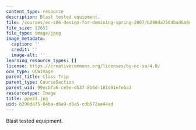 ```yaml
---
content_type: resource
description: Blast tested equipment.
file: /courses/ec-s06-design-for-demining-spring-2007/b290da7504bad6a9d6a5cdb572aa44ad_ppe21.jpg
file_size: 12651
file_type: image/jpeg
image_metadata:
  caption: ''
  credit: ''
  image-alt: ''
learning_resource_types: []
license: https://creativecommons.org/licenses/by-nc-sa/4.0/
ocw_type: OCWImage
parent_title: Class Trip
parent_type: CourseSection
parent_uid: 99ecbfa6-ce5e-d537-8b6d-181d91efeba3
resourcetype: Image
title: ppe21.jpg
uid: b290da75-04ba-d6a9-d6a5-cdb572aa44ad
---
```

Blast tested equipment.